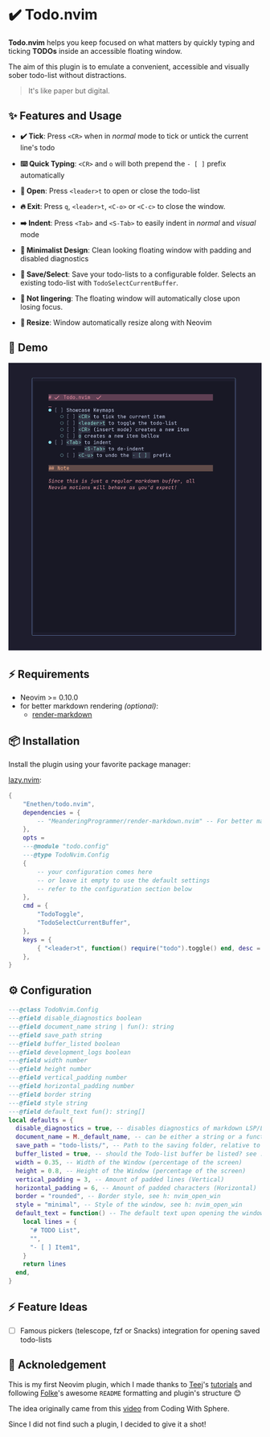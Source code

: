 # ✔️  Todo.nvim

**Todo.nvim** helps you keep focused on what matters by quickly typing and ticking **TODOs** inside an accessible floating window.

The aim of this plugin is to emulate a convenient, accessible and visually sober todo-list without distractions.

> It's like paper but digital.

## ✨ Features and Usage

- **✔️ Tick**: Press `<CR>` when in _normal_ mode to tick or untick the current line's todo
- **⌨️ Quick Typing**: `<CR>` and `o` will both prepend the `- [ ]` prefix automatically
- **🚪 Open**: Press `<leader>t` to open or close the todo-list
- **🔥 Exit**: Press `q`, `<leader>t`, `<C-o>` or `<C-c>` to close the window.

- **➡️ Indent**: Press `<Tab>` and `<S-Tab>` to easily indent in _normal_ and _visual_ mode
- **🔳 Minimalist Design**: Clean looking floating window with padding and disabled diagnostics
- **💾 Save/Select**: Save your todo-lists to a configurable folder. Selects an existing todo-list with `TodoSelectCurrentBuffer`.
- **🚫 Not lingering**: The floating window will automatically close upon losing focus.
- **🔼 Resize**: Window automatically resize along with Neovim

## 🎥 Demo

![Todo.nvim demo](media/todo.nvim-demo.gif)

## ⚡️ Requirements

- Neovim >= 0.10.0
- for better markdown rendering _(optional)_:
  - [render-markdown](https://github.com/MeanderingProgrammer/render-markdown.nvim)

## 📦 Installation

Install the plugin using your favorite package manager:

[lazy.nvim](https://github.com/folke/lazy.nvim):

```lua
{
    "Enethen/todo.nvim",
    dependencies = {
        -- "MeanderingProgrammer/render-markdown.nvim" -- For better markdown rendering
    },
    opts =
    ---@module "todo.config"
    ---@type TodoNvim.Config
    {
        -- your configuration comes here
        -- or leave it empty to use the default settings
        -- refer to the configuration section below
    },
    cmd = {
        "TodoToggle",
        "TodoSelectCurrentBuffer",
    },
    keys = {
        { "<leader>t", function() require("todo").toggle() end, desc = "Toggles Todo-List" },
    },
}
```

## ⚙️ Configuration

```lua
---@class TodoNvim.Config
---@field disable_diagnostics boolean
---@field document_name string | fun(): string
---@field save_path string
---@field buffer_listed boolean
---@field development_logs boolean
---@field width number
---@field height number
---@field vertical_padding number
---@field horizontal_padding number
---@field border string
---@field style string
---@field default_text fun(): string[]
local defaults = {
  disable_diagnostics = true, -- disables diagnostics of markdown LSP/Linters
  document_name = M._default_name, -- can be either a string or a function
  save_path = "todo-lists/", -- Path to the saving folder, relative to the CWD
  buffer_listed = true, -- should the Todo-list buffer be listed? see :h buflisted
  width = 0.35, -- Width of the Window (percentage of the screen)
  height = 0.8, -- Height of the Window (percentage of the screen)
  vertical_padding = 3, -- Amount of padded lines (Vertical)
  horizontal_padding = 6, -- Amount of padded characters (Horizontal)
  border = "rounded", -- Border style, see h: nvim_open_win
  style = "minimal", -- Style of the window, see h: nvim_open_win
  default_text = function() -- The default text upon opening the window for the first time
    local lines = {
      "# TODO List",
      "",
      "- [ ] Item1",
    }
    return lines
  end,
}
```

## ⚡ Feature Ideas

- [ ] Famous pickers (telescope, fzf or Snacks) integration for opening saved todo-lists

## 🙏 Acknoledgement

This is my first Neovim plugin, which I made thanks to [Teej](https://www.youtube.com/@teej_dv)'s [tutorials](https://www.youtube.com/watch?v=VGid4aN25iI&list=PLep05UYkc6wTyBe7kPjQFWVXTlhKeQejM&index=19) and following [Folke](https://github.com/folke)'s awesome `README` formatting and plugin's structure 😊

The idea originally came from this [video](https://www.youtube.com/watch?v=LaIa1tQFOSY) from Coding With Sphere.

Since I did not find such a plugin, I decided to give it a shot!
